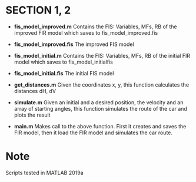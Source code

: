 # SECTION 1, 2

* **</u>fis_model_improved.m</u>**
Contains the FIS: Variables, MFs, RB of the improved FIR model
which saves to fis_model_improved.fis

* **</u>fis_model_improved.fis</u>**
The improved FIS model

* **</u>fis_model_initial.m</u>**
Contains the FIS: Variables, MFs, RB of the initial FIR model
which saves to fis_model_initialfis

* **</u>fis_model_initial.fis</u>**
The initial FIS model

* **</u>get_distances.m</u>**
Given the coordinates x, y, this function calculates the distances dH, dV

* **</u>simulate.m</u>**
Given an initial and a desired position, the velocity and an array of
starting angles, this function simulates the route of the car and plots
the result

* **</u>main.m</u>**
Makes call to the above function. First it creates and saves the FIR model, 
then it load the FIR model and simulates the car route.

# Note
Scripts tested in MATLAB 2019a
